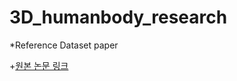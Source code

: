 # 3D_humanbody_research

*Reference Dataset paper

+[원본 논문 링크](https://ieeexplore.ieee.org/document/9204617) 

